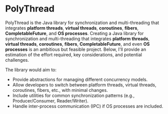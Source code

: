 # PolyThread
PolyThread is the Java library for synchronization and multi-threading that integrates 
**platform threads**, 
**virtual threads**,
**coroutines**, 
**fibers**,
**CompletableFuture**,
and **OS processes**.
Creating a Java library for synchronization and multi-threading that integrates **platform threads**,
**virtual threads**, **coroutines**, **fibers**, **CompletableFuture**, and even **OS processes** is an ambitious but
feasible project. Below, I'll provide an estimation of the effort required, key considerations, and potential
challenges.

The library would aim to:
- Provide abstractions for managing different concurrency models.
- Allow developers to switch between platform threads, virtual threads, coroutines, fibers, etc., with minimal changes.
- Include utilities for common synchronization patterns (e.g., Producer/Consumer, Reader/Writer).
- Handle inter-process communication (IPC) if OS processes are included.

